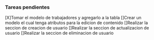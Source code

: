 ### Tareas pendientes
[X]Tomar el modelo de trabajadores y agregarlo a la tabla
[]Crear un modelo el cual tenga atributos para la edicion de contenido 
[]Realizar la seccion de creacion de usuario
[]Realizar la seccion de actualizacion de usuario
[]Realizar la seccion de eliminacion de usuario